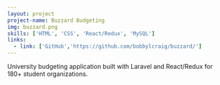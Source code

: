 ```yaml
---
layout: project
project-name: Buzzard Budgeting
img: buzzard.png
skills: ['HTML', 'CSS', 'React/Redux', 'MySQL']
links:
  - link: ['GitHub','https://github.com/bobbylcraig/buzzard/']
---
```


University budgeting application built with Laravel and React/Redux for 180+ student organizations.
